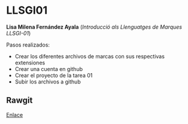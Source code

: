 # LLSGI01

**Lisa Milena Fernández Ayala** (_Introducció als Llenguatges de Marques LLSGI-01_)

Pasos realizados:
* Crear los diferentes archivos de marcas con sus respectivas extensiones
* Crear una cuenta en github
* Crear el proyecto de la tarea 01
* Subir los archivos a github


## Rawgit
[Enlace](https://rawgit.com/lisaMilenaFernandezAyala/LLSGI01/master/tarea01-HTML.html )

